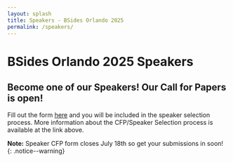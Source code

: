 ```yaml
---
layout: splash
title: Speakers - BSides Orlando 2025
permalink: /speakers/
---
```


# BSides Orlando 2025 Speakers
## Become one of our Speakers! Our Call for Papers is open! 

Fill out the form [here](https://sessionize.com/bsides-orlando-2025) and you will be included in the speaker selection process. More information about the CFP/Speaker Selection process is available at the link above. 

**Note:** Speaker CFP form closes July 18th so get your submissions in soon!
{: .notice--warning}
